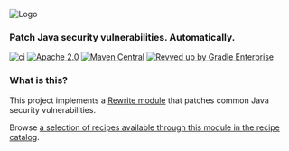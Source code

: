 ![Logo](https://github.com/openrewrite/rewrite/raw/main/doc/logo-oss.png)
### Patch Java security vulnerabilities. Automatically.

[![ci](https://github.com/openrewrite/rewrite-java-security/actions/workflows/ci.yml/badge.svg)](https://github.com/openrewrite/rewrite-java-security/actions/workflows/ci.yml)
[![Apache 2.0](https://img.shields.io/github/license/openrewrite/rewrite-java-security.svg)](https://www.apache.org/licenses/LICENSE-2.0)
[![Maven Central](https://img.shields.io/maven-central/v/org.openrewrite.recipe/rewrite-java-security.svg)](https://mvnrepository.com/artifact/org.openrewrite.recipe/rewrite-java-security)
[![Revved up by Gradle Enterprise](https://img.shields.io/badge/Revved%20up%20by-Gradle%20Enterprise-06A0CE?logo=Gradle&labelColor=02303A)](https://ge.openrewrite.org/scans)

### What is this?

This project implements a [Rewrite module](https://github.com/openrewrite/rewrite) that patches common Java security vulnerabilities.

Browse [a selection of recipes available through this module in the recipe catalog](https://docs.openrewrite.org/recipes/java/security).
